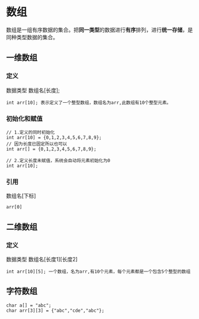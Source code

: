 # 数组

数组是一组有序数据的集合。把**同一类型**的数据进行**有序**排列，进行**统一存储**，是同种类型数据的集合。

## 一维数组

### 定义

数据类型 数组名[长度];

```
int arr[10]; 表示定义了一个整型数组，数组名为arr,此数组有10个整型元素。
```

### 初始化和赋值

```
// 1.定义的同时初始化
int arr[10] = {0,1,2,3,4,5,6,7,8,9};
// 因为长度已固定所以也可以
int arr[] = {0,1,2,3,4,5,6,7,8,9};

// 2.定义长度未赋值，系统会自动将元素初始化为0
int arr[10];

```

### 引用

数组名[下标]

```
arr[0]
```

## 二维数组

### 定义

数据类型 数组名[长度1][长度2]

```
int arr[10][5]; 一个数组，名为arr,有10个元素，每个元素都是一个包含5个整型的数组
```

## 字符数组

```
char a[] = "abc";
char arr[3][3] = {"abc","cde","abc"};
```
